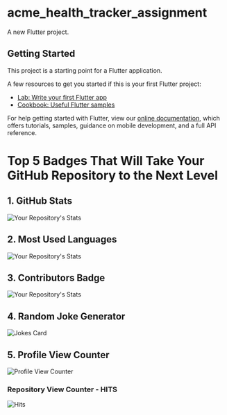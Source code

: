 # acme_health_tracker_assignment

A new Flutter project.

## Getting Started

This project is a starting point for a Flutter application.

A few resources to get you started if this is your first Flutter project:

- [Lab: Write your first Flutter app](https://flutter.dev/docs/get-started/codelab)
- [Cookbook: Useful Flutter samples](https://flutter.dev/docs/cookbook)

For help getting started with Flutter, view our
[online documentation](https://flutter.dev/docs), which offers tutorials,
samples, guidance on mobile development, and a full API reference.


# Top 5 Badges That Will Take Your GitHub Repository to the Next Level
## 1. GitHub Stats
![Your Repository's Stats](https://github-readme-stats.vercel.app/api?username=dheerajraina&show_icons=true)
## 2. Most Used Languages
![Your Repository's Stats](https://github-readme-stats.vercel.app/api/top-langs/?username=dheerajraina&theme=blue-green)
## 3. Contributors Badge
![Your Repository's Stats](https://contrib.rocks/image?repo=dheerajraina/acme_health_tracker_assignment)
## 4. Random Joke Generator
![Jokes Card](https://readme-jokes.vercel.app/api)
## 5. Profile View Counter
![Profile View Counter](https://komarev.com/ghpvc/?username=dheerajraina)
### Repository View Counter - HITS
![Hits](https://hitcounter.pythonanywhere.com/count/tag.svg?url=https://github.com/dheerajraina/acme_health_tracker_assignment)

